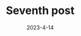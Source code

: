 ---
title: Seventh post
description: Seventh post.
date: '2023-4-14'
categories:
    - sveltekit
    - svelte
published: true
---